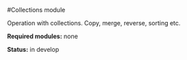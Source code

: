 #Collections module

Operation with collections. Copy, merge, reverse, sorting etc.

**Required modules:** none

**Status:** in develop